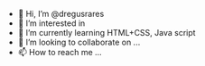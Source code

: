 - 👋 Hi, I’m @dregusrares
- 👀 I’m interested in 
- 🌱 I’m currently learning HTML+CSS, Java script
- 💞️ I’m looking to collaborate on ...
- 📫 How to reach me ...

<!---
dregusrares/dregusrares is a ✨ special ✨ repository because its `README.md` (this file) appears on your GitHub profile.
You can click the Preview link to take a look at your changes.
--->
